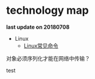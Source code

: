 # technology map

**last update on 20180708**

* Linux
    * [Linux常见命令](https://github.com/yzrds/note/blob/master/Linux/%E5%B8%B8%E7%94%A8%E5%91%BD%E4%BB%A4.md)


对象必须序列化才能在网络中传输？　

test